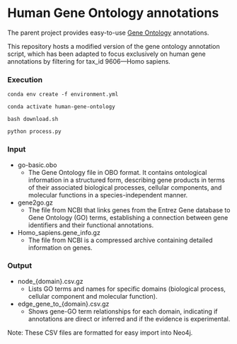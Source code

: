 # Human Gene Ontology annotations

The parent project provides easy-to-use [Gene Ontology](http://geneontology.org/) annotations.

This repository hosts a modified version of the gene ontology annotation script, which has been adapted to focus exclusively on human gene annotations by filtering for tax_id 9606—Homo sapiens.

### Execution

```
conda env create -f environment.yml 

conda activate human-gene-ontology

bash download.sh

python process.py
```

### Input

- go-basic.obo
  - The Gene Ontology file in OBO format. It contains ontological information in a structured form, describing gene products in terms of their associated biological processes, cellular components, and molecular functions in a species-independent manner.
- gene2go.gz
  - The file from NCBI that links genes from the Entrez Gene database to Gene Ontology (GO) terms, establishing a connection between gene identifiers and their functional annotations.
- Homo_sapiens.gene_info.gz
  - The file from NCBI is a compressed archive containing detailed information on genes.

### Output

- node_{domain}.csv.gz
  - Lists GO terms and names for specific domains (biological process, cellular component and molecular function).
- edge_gene_to_{domain}.csv.gz
  - Shows gene-GO term relationships for each domain, indicating if annotations are direct or inferred and if the evidence is experimental.

Note: These CSV files are formatted for easy import into Neo4j.